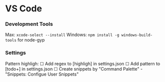 # VS Code

### Development Tools

Max: `xcode-select --install`
Windows: `npm install -g windows-build-tools` for node-gyp

### Settings

Pattern highligh:
    ☐ Add regex to [highligh] in settings.json
    ☐ Add pattern to [todo+] in settings.json
    ☐ Create snippets by "Command Palette" - "Snippets: Configue User Snippets"
